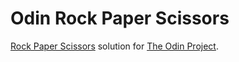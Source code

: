 # Odin Rock Paper Scissors

[Rock Paper Scissors](https://www.theodinproject.com/lessons/foundations-rock-paper-scissors) solution for [The Odin Project](https://www.theodinproject.com).